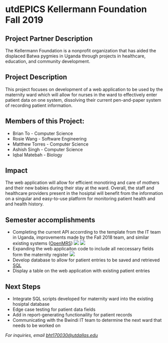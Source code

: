 # utdEPICS Kellermann Foundation Fall 2019 


## Project Partner Description ##
The Kellermann Foundation is a nonprofit organization that has aided the displaced Batwa pygmies in Uganda through projects in healthcare, education, and community development.

## Project Description ##
This project focuses on development of a web application to be used by the maternity ward which will allow for nurses in the ward to effectively enter patient data on one system, dissolving their current pen-and-paper system of recording patient information.

## Members of this Project:

 - Brian To - Computer Science
 - Rosie Wang - Software Engineering
 - Matthew Torres - Computer Science
 - Ashish Singh - Computer Science
 - Iqbal Matebah - Biology

## Impact
The web application will allow for efficient monotiring and care of mothers and their new babies during their stay at the ward. Overall, the staff and healthcare providers present in the hosiptal will benefit from the information on a singular and easy-to-use platform for monitoring patient health and and health history.

## Semester accomplishments
- Completing the current API accorrding to the template from the IT team in Uganda, improvements made by the Fall 2018 team, and similar existing systems ([OpenMRS](https://github.com/openmrs))
![](https://i.imgur.com/3c92W57.png)
![](https://i.imgur.com/CvOZNJQ.png)
- Expanding the web applicaiton code to include all neccessary fields form the maternity register 
![](https://i.imgur.com/lyyXGRt.png)
- Develop database to allow for patient entries to be saved and retrieved [SQL]([https://mariadb.org/](https://mariadb.org/))
- Display a table on the web application with existing patient entries 


## Next Steps
- Integrate SQL scripts developed for maternity ward into the existing hosiptal database
- Edge case testing for patient data fields
- Add in report-generating functionaility for patient records
- Communicating with the Bwindi IT team to determine the next ward that needs to be worked on

*For inquiries, email bht170030@utdallas.edu*
